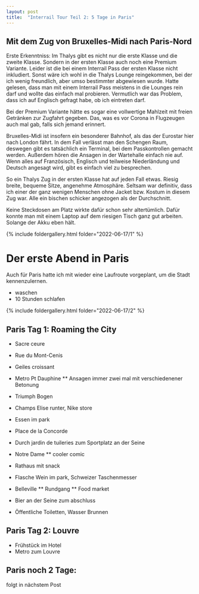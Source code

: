 ```yaml
---
layout: post
title:  "Interrail Tour Teil 2: 5 Tage in Paris"
---
```


## Mit dem Zug von Bruxelles-Midi nach Paris-Nord
Erste Erkenntniss: Im Thalys gibt es nicht nur die erste Klasse und die zweite Klasse. Sondern in der ersten Klasse auch noch eine Premium Variante.
Leider ist die bei einem Interrail Pass der ersten Klasse nicht inkludiert.
Sonst wäre ich wohl in die Thalys Lounge reingekommen, bei der ich wenig freundlich, aber umso bestimmter abgewiesen wurde.
Hatte gelesen, dass man mit einem Interrail Pass meistens in die Lounges rein darf und wollte das einfach mal probieren.
Vermutlich war das Problem, dass ich auf Englisch gefragt habe, ob ich eintreten darf.
  
Bei der Premium Variante hätte es sogar eine vollwertige Mahlzeit mit freien Getränken zur Zugfahrt gegeben.
Das, was es vor Corona in Flugzeugen auch mal gab, falls sich jemand erinnert.

Bruxelles-Midi ist insofern ein besonderer Bahnhof, als das der Eurostar hier nach London fährt.
In dem Fall verlässt man den Schengen Raum, deswegen gibt es tatsächlich ein Terminal, bei dem Passkontrollen gemacht werden. 
Außerdem hören die Ansagen in der Wartehalle einfach nie auf.
Wenn alles auf Französisch, Englisch und teilweise Niederländung und Deutsch angesagt wird, gibt es einfach viel zu besprechen. 

So ein Thalys Zug in der ersten Klasse hat auf jeden Fall etwas. Riesig breite, bequeme Sitze, angenehme Atmosphäre.
Seltsam war definitiv, dass ich einer der ganz wenigen Menschen ohne Jacket bzw. Kostum in diesem Zug war. 
Alle ein bischen schicker angezogen als der Durchschnitt.

Keine Steckdosen am Platz wirkte dafür schon sehr altertümlich.
Dafür konnte man mit einem Laptop auf dem riesigen Tisch ganz gut arbeiten. Solange der Akku eben hält.

 
{% include foldergallery.html folder="2022-06-17/1" %}
# Der erste Abend in Paris
Auch für Paris hatte ich mit wieder eine Laufroute vorgeplant, um die Stadt kennenzulernen.

* waschen
* 10 Stunden schlafen

{% include foldergallery.html folder="2022-06-17/2" %}

## Paris Tag 1: Roaming the City
* Sacre ceure
* Rue du Mont-Cenis
* Geiles croissant
* Metro Pt Dauphine
** Ansagen immer zwei mal mit verschiedenener Betonung
* Triumph Bogen
* Champs Elise runter, Nike store
* Essen im park
* Place de la Concorde
* Durch jardin de tuileries zum Sportplatz an der Seine 
* Notre Dame
** cooler comic 
* Rathaus mit snack 
* Flasche Wein im park, Schweizer Taschenmesser
* Belleville
** Rundgang
** Food market
* Bier an der Seine zum abschluss

* Öffentliche Toiletten, Wasser Brunnen 

## Paris Tag 2: Louvre
* Frühstück im Hotel
* Metro zum Louvre


## Paris noch 2 Tage:
folgt in nächstem Post
